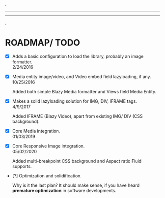 .
***
***
.
# <a name="roadmap"></a>ROADMAP/ TODO
* [x] Adds a basic configuration to load the library, probably an image
  formatter.  
  2/24/2016

* [x] Media entity image/video, and Video embed field lazyloading, if any.  
  10/25/2016

  Added both simple Blazy Media formatter and Views field Media Entity.

* [x] Makes a solid lazyloading solution for IMG, DIV, IFRAME tags.  
  4/9/2017

  Added IFRAME (Blazy Video), apart from existing IMG/ DIV (CSS background).

* [x] Core Media integration.  
  01/03/2019

* [x] Core Responsive Image integration.  
  05/02/2020   

  Added multi-breakpoint CSS background and Aspect ratio Fluid supports.

* [?] Optimization and solidification.

  Why is it the last plan? It should make sense, if you have heard **premature
  optimization** in software developments.
